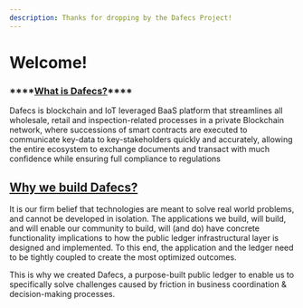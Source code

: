 ```yaml
---
description: Thanks for dropping by the Dafecs Project!
---
```


# Welcome!

### \*\*\*\*[**What is Dafecs?**](https://docs.dafecs.com/#what-is-dafecs)\*\*\*\*

Dafecs is blockchain and IoT leveraged BaaS platform that streamlines all wholesale, retail and inspection-related processes in a private Blockchain network, where successions of smart contracts are executed to communicate key-data to key-stakeholders quickly and accurately, allowing the entire ecosystem to exchange documents and transact with much confidence while ensuring full compliance to regulations

## [Why we build Dafecs?](https://docs.dafecs.com/#why-build-dafecs)

It is our firm belief that technologies are meant to solve real world problems, and cannot be developed in isolation. The applications we build, will build, and will enable our community to build, will \(and do\) have concrete functionality implications to how the public ledger infrastructural layer is designed and implemented. To this end, the application and the ledger need to be tightly coupled to create the most optimized outcomes. 

This is why we created Dafecs, a purpose-built public ledger to enable us to specifically solve challenges caused by friction in business coordination & decision-making processes.

